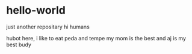 # hello-world
just another repositary
hi humans

hubot here, i like to eat peda and tempe
my mom is the best and aj is my best budy
